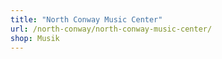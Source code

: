 ```yaml
---
title: "North Conway Music Center"
url: /north-conway/north-conway-music-center/
shop: Musik
---
```

